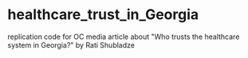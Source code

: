 # healthcare_trust_in_Georgia
replication code for OC media article about "Who trusts the healthcare system in Georgia?" by Rati Shubladze
